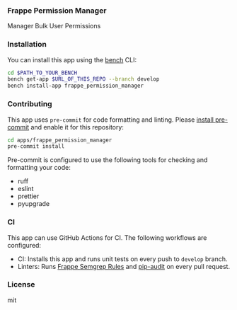 ### Frappe Permission Manager

Manager Bulk User Permissions

### Installation

You can install this app using the [bench](https://github.com/frappe/bench) CLI:

```bash
cd $PATH_TO_YOUR_BENCH
bench get-app $URL_OF_THIS_REPO --branch develop
bench install-app frappe_permission_manager
```

### Contributing

This app uses `pre-commit` for code formatting and linting. Please [install pre-commit](https://pre-commit.com/#installation) and enable it for this repository:

```bash
cd apps/frappe_permission_manager
pre-commit install
```

Pre-commit is configured to use the following tools for checking and formatting your code:

- ruff
- eslint
- prettier
- pyupgrade
### CI

This app can use GitHub Actions for CI. The following workflows are configured:

- CI: Installs this app and runs unit tests on every push to `develop` branch.
- Linters: Runs [Frappe Semgrep Rules](https://github.com/frappe/semgrep-rules) and [pip-audit](https://pypi.org/project/pip-audit/) on every pull request.


### License

mit
